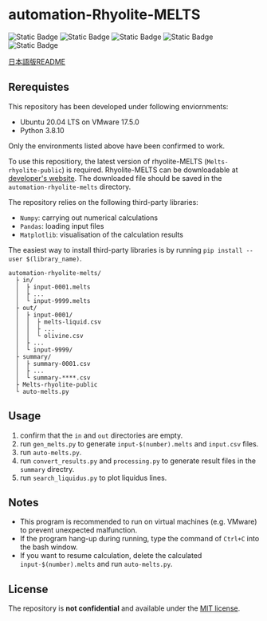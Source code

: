 # automation-Rhyolite-MELTS

![Static Badge](https://img.shields.io/badge/Rhyolite--MELTS-1.2.0-blue?style=flat-square)
![Static Badge](https://img.shields.io/badge/Ubuntu-20.04_LTS-blue?style=flat-square&logo=Ubuntu)
![Static Badge](https://img.shields.io/badge/Python-3.8-blue?style=flat-square&logo=python)
![Static Badge](https://img.shields.io/badge/License-MIT-blue?style=flat-square)
![Static Badge](https://img.shields.io/badge/Earth_science-Volcanology-blue?style=flat-square)

[日本語版README](README-ja.md)

## Rerequistes
This repository has been developed under following enviornments:
- Ubuntu 20.04 LTS on VMware 17.5.0
- Python 3.8.10

Only the environments listed above have been confirmed to work.

To use this repositiory, the latest version of rhyolite-MELTS (`Melts-rhyolite-public`) is required. Rhyolite-MELTS can be downloadable at [developer's website](https://melts.ofm-research.org/unix.html). The downloaded file should be saved in the `automation-rhyolite-melts` directory.

The repository relies on the following third-party libraries:
- `Numpy`: carrying out numerical calculations
- `Pandas`: loading input files
- `Matplotlib`: visualisation of the calculation results

The easiest way to install third-party libraries is by running `pip install --user $(library_name)`.

```
automation-rhyolite-melts/
  ├ in/
  │  ├ input-0001.melts
  │  ├ ...
  │  └ input-9999.melts
  ├ out/
  │  ├ input-0001/
  │  │  ├ melts-liquid.csv
  │  │  ├ ...
  │  │  └ olivine.csv
  │  ├ ...
  │  └ input-9999/
  ├ summary/
  │  ├ summary-0001.csv
  │  ├ ...
  │  └ summary-****.csv
  ├ Melts-rhyolite-public
  └ auto-melts.py
```

## Usage
1. confirm that the `in` and `out` directories are empty.
1. run `gen_melts.py` to generate `input-$(number).melts` and `input.csv` files.
1. run `auto-melts.py`.
1. run `convert_results.py` and `processing.py` to generate result files in the `summary` directry.
1. run `search_liquidus.py` to plot liquidus lines.

## Notes
- This program is recommended to run on virtual machines (e.g. VMware) to prevent unexpected malfunction.
- If the program hang-up during running, type the command of `Ctrl+C` into the bash window.
- If you want to resume calculation, delete the calculated `input-$(number).melts` and run `auto-melts.py`.

## License
The repository is **not confidential** and available under the [MIT license](https://opensource.org/license/mit/).